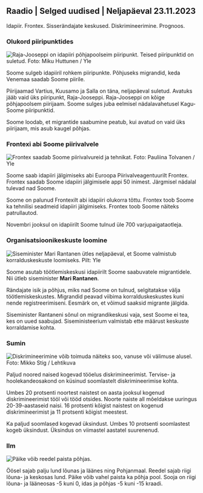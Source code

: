 ## Raadio \| Selged uudised \| Neljapäeval 23.11.2023

Idapiir. Frontex. Sisserändajate keskused. Diskrimineerimine. Prognoos.

### Olukord piiripunktides

![Raja-Jooseppi on idapiiri põhjapoolseim piiripunkt. Teised piiripunktid on suletud. Foto: Miku Huttunen / Yle](https://images.cdn.yle.fi/image/upload/c_crop,h_3216,w_5712,x_0,y_421/ar_1.7777777777777777,c_fill,g_faces,h_1270,/w_prdq_auto:eco/f_auto/fl_lossy/v1700751077/39-1205645655f665a86285)

Soome sulgeb idapiiril rohkem piiripunkte. Põhjuseks migrandid, keda Venemaa saadab Soome piirile.

Piirijaamad Vartius, Kuusamo ja Salla on täna, neljapäeval suletud. Avatuks jääb vaid üks piiripunkt, Raja-Jooseppi. Raja-Jooseppi on kõige põhjapoolsem piirijaam. Soome sulges juba eelmisel nädalavahetusel Kagu-Soome piiripunktid.

Soome loodab, et migrantide saabumine peatub, kui avatud on vaid üks piirijaam, mis asub kaugel põhjas.

### Frontexi abi Soome piirivalvele

![Frontex saadab Soome piirivalvureid ja tehnikat. Foto: Pauliina Tolvanen / Yle](https://images.cdn.yle.fi/image/upload/c_crop,h_1080,w_1919,x_0,y_0/ar_1.7777777777777777,c_fill,g_faces,h_6275./d_1275,0/dq_auto:eco/f_auto/fl_lossy/v1663055873/39-100697563203716d9ecd)

Soome saab idapiiri jälgimiseks abi Euroopa Piirivalveagentuurilt Frontex. Frontex saadab Soome idapiiri jälgimisele appi 50 inimest. Järgmisel nädalal tulevad nad Soome.

Soome on palunud Frontexilt abi idapiiri olukorra tõttu. Frontex toob Soome ka tehnilisi seadmeid idapiiri jälgimiseks. Frontex toob Soome näiteks patrullautod.

Novembri jooksul on idapiirilt Soome tulnud üle 700 varjupaigataotleja.

### Organisatsioonikeskuste loomine

![Siseminister Mari Rantanen ütles neljapäeval, et Soome valmistub korralduskeskuste loomiseks. Pilt: Yle](https://images.cdn.yle.fi/image/upload/c_crop,h_1080,w_1919,x_0,y_0/ar_1.7777777777777777,c_fill,g_faces,h_675,w_auto1200.co/qpr_1200e/d/f_auto/fl_lossy/v1700721586/39-1205201655eed1e81849)

Soome asutab töötlemiskeskusi idapiirilt Soome saabuvatele migrantidele. Nii ütleb siseminister **Mari Rantanen**.

Rändajate isik ja põhjus, miks nad Soome on tulnud, selgitatakse välja töötlemiskeskustes. Migrandid peavad viibima korralduskeskustes kuni nende registreerimiseni. Eesmärk on, et võimud saaksid migrante jälgida.

Siseminister Rantaneni sõnul on migrandikeskusi vaja, sest Soome ei tea, kes on uued saabujad. Siseministeerium valmistab ette määrust keskuste korraldamise kohta.

### Sumin

![Diskrimineerimine võib toimuda näiteks soo, vanuse või välimuse alusel. Foto: Mikko Stig / Lehtikuva](https://images.cdn.yle.fi/image/upload/c_crop,h_2394,w_4256,x_0,y_110/ar_1.7777777777777777,c_fill,g_faces,h_1215./w_1270,/w_1215q_auto:eco/f_auto/fl_lossy/v1700718446/39-1205193655ee719688c7)

Paljud noored naised kogevad tööelus diskrimineerimist. Tervise- ja hoolekandeosakond on küsinud soomlastelt diskrimineerimise kohta.

Umbes 20 protsenti noortest naistest on aasta jooksul kogenud diskrimineerimist tööl või tööd otsides. Noorte naiste all mõeldakse uuringus 20-39-aastaseid naisi. 16 protsenti kõigist naistest on kogenud diskrimineerimist ja 11 protsenti kõigist meestest.

Ka paljud soomlased kogevad üksindust. Umbes 10 protsenti soomlastest kogeb üksindust. Üksindus on viimastel aastatel suurenenud.

### Ilm

![Päike võib reedel paista põhjas.](https://images.cdn.yle.fi/image/upload/c_crop,h_1080,w_1919,x_0,y_0/ar_1.7777777777777777,c_fill,g_faces,,h_675w_1200/dpr_1.0/q_auto:eco/f_auto/fl_lossy/v1700752778/39-1205671655f6d69ed984)

Öösel sajab palju lund lõunas ja läänes ning Pohjanmaal. Reedel sajab riigi lõuna- ja keskosas lund. Päike võib vahel paista ka põhja pool. Sooja on riigi lõuna- ja lääneosas -5 kuni 0, idas ja põhjas -5 kuni -15 kraadi.